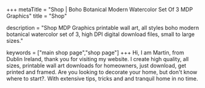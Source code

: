 +++
metaTitle = "Shop | Boho Botanical Modern Watercolor Set Of 3 MDP Graphics"
title = "Shop"

description = "Shop MDP Graphics printable wall art, all styles boho modern botanical watercolor set of 3, high DPI digital download files, small to large sizes."

keywords = ["main shop page","shop page"]
+++
Hi, I am Martin, from Dublin Ireland, thank you for visiting my website. I create high quality, all sizes, printable wall art downloads for homeowners, just download, get printed and framed. Are you looking to decorate your home, but don't know where to start?. With extensive tips, tricks and  and tranquil home in no time.
